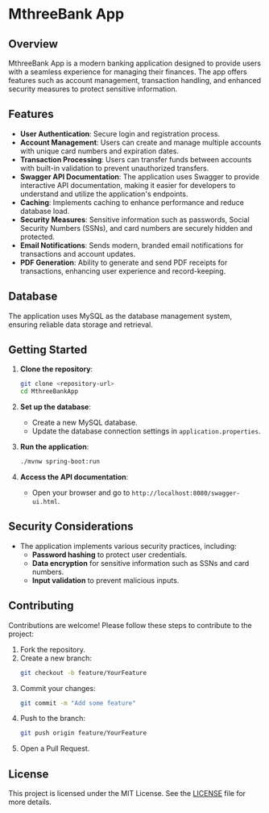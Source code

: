 
# MthreeBank App

## Overview

MthreeBank App is a modern banking application designed to provide users with a seamless experience for managing their finances. The app offers features such as account management, transaction handling, and enhanced security measures to protect sensitive information.

## Features

- **User Authentication**: Secure login and registration process.
- **Account Management**: Users can create and manage multiple accounts with unique card numbers and expiration dates.
- **Transaction Processing**: Users can transfer funds between accounts with built-in validation to prevent unauthorized transfers.
- **Swagger API Documentation**: The application uses Swagger to provide interactive API documentation, making it easier for developers to understand and utilize the application's endpoints.
- **Caching**: Implements caching to enhance performance and reduce database load.
- **Security Measures**: Sensitive information such as passwords, Social Security Numbers (SSNs), and card numbers are securely hidden and protected.
- **Email Notifications**: Sends modern, branded email notifications for transactions and account updates.
- **PDF Generation**: Ability to generate and send PDF receipts for transactions, enhancing user experience and record-keeping.

## Database

The application uses MySQL as the database management system, ensuring reliable data storage and retrieval.

## Getting Started

1. **Clone the repository**:
   ```bash
   git clone <repository-url>
   cd MthreeBankApp
   ```

2. **Set up the database**:
   - Create a new MySQL database.
   - Update the database connection settings in `application.properties`.

3. **Run the application**:
   ```bash
   ./mvnw spring-boot:run
   ```

4. **Access the API documentation**:
   - Open your browser and go to `http://localhost:8080/swagger-ui.html`.


## Security Considerations

- The application implements various security practices, including:
  - **Password hashing** to protect user credentials.
  - **Data encryption** for sensitive information such as SSNs and card numbers.
  - **Input validation** to prevent malicious inputs.

## Contributing

Contributions are welcome! Please follow these steps to contribute to the project:

1. Fork the repository.
2. Create a new branch:
   ```bash
   git checkout -b feature/YourFeature
   ```
3. Commit your changes:
   ```bash
   git commit -m "Add some feature"
   ```
4. Push to the branch:
   ```bash
   git push origin feature/YourFeature
   ```
5. Open a Pull Request.

## License

This project is licensed under the MIT License. See the [LICENSE](LICENSE) file for more details.
